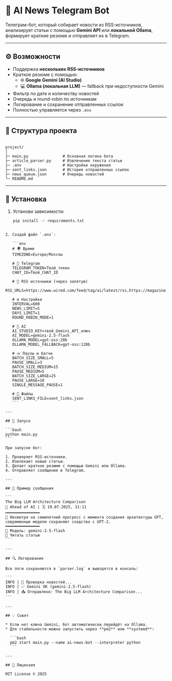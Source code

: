 # 🧠 AI News Telegram Bot

Телеграм-бот, который собирает новости из RSS-источников, анализирует статьи с помощью **Gemini API** или **локальной Ollama**, формирует краткие резюме и отправляет их в Telegram.

---

## ⚙️ Возможности
- Поддержка **нескольких RSS-источников**
- Краткое резюме с помощью:
  - 🌐 **Google Gemini (AI Studio)**
  - 💻 **Ollama (локальная LLM)** — fallback при недоступности Gemini
- Фильтр по дате и количеству новостей
- Очередь и round-robin по источникам
- Логирование и сохранение отправленных ссылок
- Полностью управляется через `.env`

---

## 📁 Структура проекта

```

project/
│
├─ main.py               # Основная логика бота
├─ article_parser.py     # Извлечение текста статьи
├─ .env                  # Настройки окружения
├─ sent_links.json       # История отправленных ссылок
├─ news_queue.json       # Очередь новостей
└─ README.md

````

---

## 🧩 Установка

1. Установи зависимости:
   ```bash
   pip install -r requirements.txt
````

2. Создай файл `.env`:

   ```env
   # 🌍 Время
   TIMEZONE=Europe/Moscow

   # 🤖 Telegram
   TELEGRAM_TOKEN=Твой_токен
   CHAT_ID=Твой_CHAT_ID

   # 📰 RSS источники (через запятую)
   RSS_URLS=https://www.wired.com/feed/tag/ai/latest/rss,https://magazine.sebastianraschka.com/feed

   # ⚙️ Настройки
   INTERVAL=600
   NEWS_LIMIT=5
   DAYS_LIMIT=1
   ROUND_ROBIN_MODE=1

   # 🧠 AI
   AI_STUDIO_KEY=твой_Gemini_API_ключ
   AI_MODEL=gemini-2.5-flash
   OLLAMA_MODEL=gpt-oss:20b
   OLLAMA_MODEL_FALLBACK=gpt-oss:120b

   # 💤 Паузы и батчи
   BATCH_SIZE_SMALL=5
   PAUSE_SMALL=3
   BATCH_SIZE_MEDIUM=15
   PAUSE_MEDIUM=5
   BATCH_SIZE_LARGE=25
   PAUSE_LARGE=10
   SINGLE_MESSAGE_PAUSE=1

   # 💾 Файлы
   SENT_LINKS_FILE=sent_links.json
   ```

---

## 🚀 Запуск

```bash
python main.py
```

При запуске бот:

1. Проверяет RSS-источники.
2. Извлекает новые статьи.
3. Делает краткое резюме с помощью Gemini или Ollama.
4. Отправляет сообщение в Telegram.

---

## 🧠 Пример сообщения

```
The Big LLM Architecture Comparison  
📡 Ahead of AI | 🗓 19.07.2025, 11:11  
━━━━━━━━━━━━━━━  
💬 Несмотря на семилетний прогресс с момента создания архитектуры GPT, современные модели сохраняют сходство с GPT-2.  
━━━━━━━━━━━━━━━  
🤖 Модель: gemini-2.5-flash  
🔗 Читать статью
```

---

## 🔍 Логирование

Все логи сохраняются в `parser.log` и выводятся в консоль:

```
INFO | 🔄 Проверка новостей...
INFO | ✅ Gemini OK (gemini-2.5-flash)
INFO | 📤 Отправлено: The Big LLM Architecture Comparison...
```

---

## 💡 Совет

* Если нет ключа Gemini, бот автоматически перейдёт на Ollama.
* Для стабильности можно запустить через **pm2** или **systemd**:

  ```bash
  pm2 start main.py --name ai-news-bot --interpreter python
  ```

---

## 📜 Лицензия

MIT License © 2025
